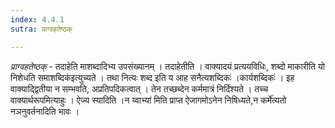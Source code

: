 ```yaml
---
index: 4.4.1
sutra: प्राग्वहतेष्ठक्

---
```

_प्राग्वहतेष्ठक्_ - तदाहेति माशब्दादिभ्य उपसंख्यानम् । तदाहेतीति । वाक्यादयं प्रत्ययविधिः, शब्दो माकारीति यो निशेधति समाशब्दिक॑इत्युच्यते । तथा नित्यः शब्द इति य आह सनैत्यशब्दिकः॑ ।कार्यशब्दिकः॑ । इह वाक्याद्द्वितीया न सम्भवति, अप्रतिपदिकत्वात् । तेन तच्छब्देन कर्ममात्रं निर्दिश्यते । तच्च वाक्यार्थरूपमित्याहुः । ऐज्य स्यादिति ।न य्वाभ्या॑ मिति प्राप्त ऐजागमोऽनेन निषिध्यते,न कर्मे॑त्यतो नञनुवर्तनादिति भावः ।